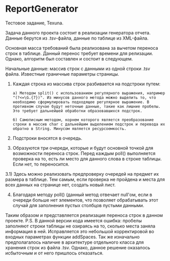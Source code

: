 # ReportGenerator

Тестовое задание, Texuna.

Задача данного проекта состоит в реализации генератора отчета.
Данные берутся из .tsv-файла, данные по таблице из XML-файла.

Основная масса требований была реализована за вычетом переноса строк в таблице.
Данный перенос требует времени для релизации.
Однако, алгоритм был составлен и состоит в следующем.

Начальные данные: массив строк с данными из одной строки .tsv файла. Известные граничные параметры страницы.

1) Каждая строка из массива строк разбивается на подстроки путем:
 
       а) Методом split() с использованием регулярного выражения, например "(?<=\G.{7})". Из минусов данного метода можно выделить то, что необходимо сформулировать подходящее регулярное выражение. В противном случае будут неточные данные, такие как лишние пробелы. Это требует дальнейшей обработки образовавшихся подстрок.
 
       б) Самописным методом, корнем которого является преобразование строки в массив char с дальнейшим выделением подстрок и перевода их обратно в String. Минусом является ресурсоемкость. 

2) Подстроки вносятся в очередь.

3) Образуются три очереди, которые и будут основной точкой для возможности переноса строк. Перед каждым poll() выполняется проверка на то, есть ли место для данного слова в строке таблицы. Если нет, то переносится.

3.1) Здесь можно реализовать предпроверку очередей на предмет их размера в таблице. Тем самым, если проверка не пройдена и места для всех данных на странице нет, создать новый лист.

4) Благодаря методу poll() (данный метод отвечает null'ом, если в очереди больше нет элементов, что позволяет обрабатывать этот случай для заполнения пустых столбцов пустыми данными.


Таким образом и представляется реализация переноса строк в данном проекте.
P.S. В данной версии кода имеется ошибка: пробелы заполняют строки таблицы не озираясь на то, сколько места заняла информация в ней. Исправляется это небольшой корректировой во входных параметрах функции addSpaces.
Так же изначально предполагалось наличие в архитектуре отдельного класса для хранения строк из файла .tsv. Однако, данное решение оказалось исбыточным и от него пришлось отказаться.

